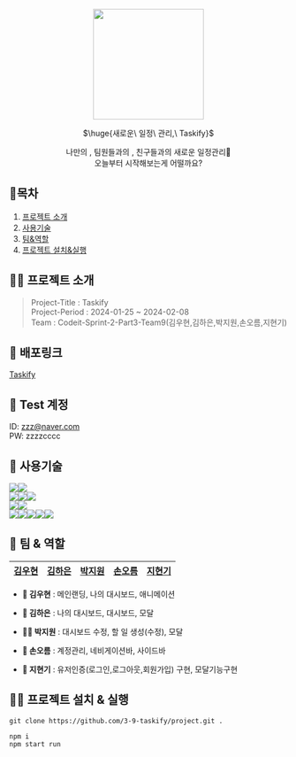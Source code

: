 <p align="center"><img width="200" heigth="280" src="https://github.com/3-9-taskify/project/assets/124851297/dd62c94f-7d9e-4427-a428-847ccdaa931b"></p>

<p align="center">$\huge{새로운\ 일정\ 관리,\ Taskify}$</p>
<p align="center" color="#ccc">나만의 , 팀원들과의 , 친구들과의 새로운 일정관리📃<br/>오늘부터 시작해보는게 어떨까요?</p>

## 📘목차

1. [프로젝트 소개](#프로젝트-소개)
2. [사용기술](#사용기술)
3. [팀&역할](#팀--역할)
4. [프로젝트 설치&실행](#프로젝트-설치--실행)

## 🧑‍💻 프로젝트 소개

> Project-Title : Taskify  
> Project-Period : 2024-01-25 ~ 2024-02-08  
> Team : Codeit-Sprint-2-Part3-Team9(김우현,김하은,박지원,손오름,지현기)

## 🔗 배포링크
[Taskify](https://taskify-three-xi.vercel.app/)

## 🔑 Test 계정

ID: zzz@naver.com <br>
PW: zzzzcccc

## 🔎 사용기술

<img src="https://img.shields.io/badge/React-61DAFB?style=for-the-badge&logo=react&logoColor=white"><img src="https://img.shields.io/badge/Next.js-000000?style=for-the-badge&logo=next.js&logoColor=white">  
<img src="https://img.shields.io/badge/Sass-CC6699?style=for-the-badge&logo=sass&logoColor=white"><img src="https://img.shields.io/badge/CSS Modules-000000?style=for-the-badge&logo=cssmodules&logoColor=white"><img src="https://img.shields.io/badge/classnames-1572b6?style=for-the-badge&logo=css3&logoColor=white">  
<img src="https://img.shields.io/badge/Axios-5A29E4?style=for-the-badge&logo=axios&logoColor=white"><img src="https://img.shields.io/badge/React Query-FF4154?style=for-the-badge&logo=reactquery&logoColor=white">  
<img src="https://img.shields.io/badge/NiceModal-ECD53F?style=for-the-badge&logo=react&logoColor=white"><img src="https://img.shields.io/badge/ReactHookForm-EC5990?style=for-the-badge&logo=reacthookform&logoColor=white"><img src="https://img.shields.io/badge/FramerMotion-0055FF?style=for-the-badge&logo=framer&logoColor=white"><img src="https://img.shields.io/badge/ReactDateFicker-770C56?style=for-the-badge&logo=datefns&logoColor=white"><img src="https://img.shields.io/badge/Nprogress-5CE500?style=for-the-badge&logo=progress&logoColor=white">

## 👥 팀 & 역할

| [김우현](https://github.com/rladngus133)                                                                                                     | [김하은](https://github.com/hankim0904)                                                                                                      | [박지원](https://github.com/bjiwon324)                                                                                                  | [손오름](https://github.com/mrhandsup)                                                                                                | [지현기](https://github.com/ccwnc)                                                                                                      |
| ----------------------------------------------------------------------------------------------------------------------------------------- | ----------------------------------------------------------------------------------------------------------------------------------------- | ----------------------------------------------------------------------------------------------------------------------------------------- | ----------------------------------------------------------------------------------------------------------------------------------------- | ----------------------------------------------------------------------------------------------------------------------------------------- |


- **👦 김우현** : 메인랜딩, 나의 대시보드, 애니메이션

- **👧 김하은** : 나의 대시보드, 대시보드, 모달

- **👩‍🦰 박지원** : 대시보드 수정, 할 일 생성(수정), 모달

- **👦 손오름** : 계정관리, 네비게이션바, 사이드바

- **👦 지현기** : 유저인증(로그인,로그아웃,회원가입) 구현, 모달기능구현

## 🧑‍💻 프로젝트 설치 & 실행

```
git clone https://github.com/3-9-taskify/project.git .

npm i
npm start run
```
